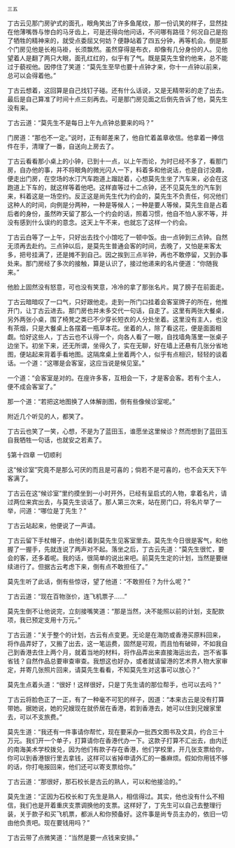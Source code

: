     三五 

   丁古云见那门房驴式的面孔，眼角笑出了许多鱼尾纹，那一份讥笑的样子，显然挂在他薄嘴唇与惨白的马牙齿上，可是还得向他问话，不问哪有路径？何况自己是抱了牺牲的精神来的，就受点委屈又何妨？便静站着了四五分钟，再等机会。倒是那个门房见他是长袍马褂，长须飘然。虽然穿得是布衣，却像有几分身份的人。见他望着人是翻了两只大眼，面孔红红的，似乎有了气。既是莫先生曾约他来，总不能过于藐视他。因停住了笑道：“莫先生至早也要十点钟才来，你十一点钟以前来，总可以会得着他。”

   丁古云想着，这回算是自己找钉子碰。还有什么话说，又是无精带彩的走了出去。最后是自己算准了时间十点三刻再去。可是那门房见面之后倒先告诉了他，莫先生没有来。

   丁古云道：“莫先生不是每日上午九点钟总要来的吗？”

   门房道：“那也不一定。”说时，正有邮差来了，他自忙着盖章收信。他拿着一捧信件在手，清理了一番，自送向上房去了。

   丁古云看看那小桌上的小钟，已到十一点，以上午而论，为时已经不多了，看那门房，自办他的事，并不将眼角的微光闪人一下，料着多和他说话，也是自讨没趣，便走出门房，在空场的水汀汽车跑道上蹓跶着，心想莫先生坐了汽车来，必会在这跑道上下车的，就这样等着他吧。这样直等过十二点钟，还不见莫先生的汽车到来，料着这是一场空约。反正这是尚先生代为约会的，莫先生不负责任，何况他们这种人的时间，向例是分两种，一种是等候人；一种是要人等候，莫先生自是占着后者的身份，虽然昨天留了那么一个约会的话，照着习惯，他自不怕人家不等，并没有感到什么误约的意念。这天上午不来，也就忘了这样一个约会。

   丁古云白等了一上午，只好出去找个小馆吃了一顿中饭。由一点钟到三点钟。自然无须再去赴约。三点钟以后，是莫先生普通会客的时间，去晚了，又怕是来客太多，把号挂满了，还是摊不到自己。因之挨到三点半钟，再也不敢停留，又到办事处来。那门房经了多次的接触，算是认识了，接过他递来的名片便道：“你随我来。”

   他脸上固然没有怒意，可也没有笑意，冷冷的拿了那张名片。晃了膀子在前面走。

   丁古云暗暗叹了一口气，只好跟他走。走到一所门口挂着会客室牌子的所在，他推开门，让丁古云进去。那门房也并未多交代一句话，自走了。这里有两张大餐桌，另外两张小桌，围了椅凳之类已不少穿长短衣的人分处坐着。这里没有主人，也没有茶烟，只是大餐桌上各摆着一瓶草本花。坐着的人，除了看这花，便是面面相觑。恰好这些人，丁古云也不认得一个，向各人看了一眼，自找墙角落里一张桌子边坐下。初坐下来，还无所谓，坐得久了，实在无聊，好在墙上还悬有几张分省地图，便站起来背着手看地图。这隔席桌上坐着两个人，似乎有点相识，轻轻的谈着话。一个道：“这哪是会客室，这应当说是候见室。”

   一个道：“会客室是对的。在座许多客，互相会一下，才是客会客。若有个主人，便不成会客室了。”

   那一个道：“若把这地图换了人体解剖图，倒有些像候诊室呢。”

   附近几个听见的人，都笑了。

   丁古云也笑了一笑，心想，不是为了蓝田玉，谁愿坐这里候诊？然而想到了蓝田玉自我牺牲一句话，也就安之若素了。

   §第十四章 一切顺利

   这“候诊室”究竟不是那么可厌的而且是可喜的；倘若不是可喜的，也不会天天下午客满了。

   丁古云在这“候诊室”里约摸坐到一小时开外，已经有呈启式的人物，拿着名片，请过两位来宾出去，与莫先生谈话了。那人第三次来，站在房门口，将名片举了一举，问道：“哪位是丁先生？”

   丁古云站起来，他便说了一声请。

   丁古云留下手杖帽子，由他引着到莫先生见客室里去。莫先生今日很是客气，和他握了一握手，先就连说了两声对不起。落坐之后，丁古云先道：“莫先生很忙，要会的客，还多着呢。我的话，很简单的说出来吧。前莫先生定的计划，当然是要继续进行了。但据古云考虑下来，倒有点不敢担任了。”

   莫先生听了此话，倒有些惊讶，望了他道：“不敢担任？为什么呢？”

   丁古云道：“现在百物涨价，连飞机票子……”

   莫先生倒不让他说完，立刻接嘴笑道：“那是当然，决不能照以前的计划，支配款项，我已预定支用十万元。”

   丁古云道：“关于整个的计划，古云有点变更。无论是在海防或香港买原料回来，将作品弄好了，又搬了出去，这一笔运费，固然是可观，而且怕有破碎，不如我自己到香港去住上两个月，就着当地的材料，将作品弄出来直接海运出去，岂不省事省钱？自然作品总要审查审查。我想这也好办，或者就请留港的艺术界人物大家审定，并寄几张照片回来，请莫先生看看，不知莫先生对这事可以放心？”

   莫先生点着头道：“很好！这样很好，只是丁先生请的那位帮手，也可以去吗？”

   丁古云将脸色正了一正，有了一种毫不可犯的样子，因道：“本来古云是没有打算带她。据她说，她的兄嫂现在就侨居在香港，若到香港去，她可以住到兄嫂家里去，可以不支旅费。”

   莫先生道：“我还有一件事请你帮忙，现在要采办一批西文图书及文具，约合三十万元。我们开一个单子，打算请你在香港代办一下。这款子打算不汇出去，由内迁的南海美术学校拨兑，因为他们有款子存在香港，他们学校里，开几张支票给你，你可以到香港银行里去拿钱，这样可以省掉申请外汇的一番麻烦。假如你用钱不够的话，你打电报回来，他们还可以寄支票给你。”

   丁古云道：“那很好，那石校长是古云的熟人，可以和他接洽的。”

   莫先生道：“正因为石校长和丁先生是熟人，相信得过。其实，他也没有什么不相信，我们也是开着重庆支票调换他的支票。这样好了，丁先生可以自己去整理行装，关于款子和买飞机票，都派人和你预备好。这件事是尚专员主办的，依旧一切由他负责吧。现在要钱用吗？”

   丁古云带了点微笑道：“当然是要一点钱来安排。”

